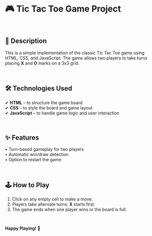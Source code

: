 # 🎮 Tic Tac Toe Game Project

<br>

## 📜 Description
This is a simple implementation of the classic Tic Tac Toe game using  
HTML, CSS, and JavaScript. The game allows two players to take turns  
placing **X** and **O** marks on a 3x3 grid.

<br>

## 🛠️ Technologies Used
✔ **HTML** – to structure the game board  
✔ **CSS** – to style the board and game layout  
✔ **JavaScript** – to handle game logic and user interaction

<br>

## ✨ Features
• Turn-based gameplay for two players  
• Automatic win/draw detection  
• Option to restart the game

<br>

## 🕹️ How to Play
1. Click on any empty cell to make a move.  
2. Players take alternate turns: **X** starts first.  
3. The game ends when one player wins or the board is full.

<br>

**Happy Playing!** 🎉

